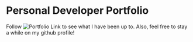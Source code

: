 # Personal Developer Portfolio    
Follow ![Portfolio Link](https://sobiechina.herokuapp.com/) to see what I have been up to. Also, feel free to stay a while on my github profile! 

